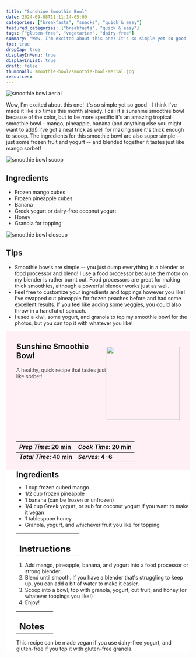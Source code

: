 ```yaml
---
title: "Sunshine Smoothie Bowl"
date: 2024-09-08T11:11:14-05:00
categories: ["breakfasts", "snacks", "quick & easy"]
featured_categories: ["breakfasts", "quick & easy"]
tags: ["gluten-free", "vegetarian", "dairy-free"]
summary: "Wow, I'm excited about this one! It's so simple yet so good - I think I've made it like six times this month already. I call it a sunshine smoothie bowl because of the color, but to be more specific it's an amazing tropical smoothie bowl - mango, pineapple, banana (and anything else you might want to add!) I've got a neat trick as well for making sure it's thick enough to scoop."
toc: true
dropCap: true
displayInMenu: true
displayInList: true
draft: false
thumbnail: smoothie-bowl/smoothie-bowl-aerial.jpg
resources:
---
```


![smoothie bowl aerial](../../smoothie-bowl/smoothie-bowl-aerial.jpg)

Wow, I'm excited about this one! It's so simple yet so good - I think I've made it like six times this month already. I call it a sunshine smoothie bowl because of the color, but to be more specific it's an amazing tropical smoothie bowl - mango, pineapple, banana (and anything else you might want to add!) I've got a neat trick as well for making sure it's thick enough to scoop. The ingredients for this smoothie bowl are also super simple -- just some frozen fruit and yogurt -- and blended together it tastes just like mango sorbet!

![smoothie bowl scoop](../../smoothie-bowl/smoothie-bowl-scoop1.jpg)
## Ingredients

- Frozen mango cubes
- Frozen pineapple cubes
- Banana
- Greek yogurt or dairy-free coconut yogurt
- Honey
- Granola for topping

![smoothie bowl closeup](../../smoothie-bowl/smoothie-bowl-closeup.jpg)

## Tips

- Smoothie bowls are simple -- you just dump everything in a blender or food processor and blend! I use a food processor because the motor on my blender is rather burnt out. Food processors are great for making thick smoothies, although a powerful blender works just as well.
- Feel free to customize your ingredients and toppings however you like! I've swapped out pineapple for frozen peaches before and had some excellent results. If you feel like adding some veggies, you could also throw in a handful of spinach.
- I used a kiwi, some yogurt, and granola to top my smoothie bowl for the photos, but you can top it with whatever you like!
<div style = "background-color: lavenderblush;"  id = "recipe"> 
<div style = "background-color:lavenderblush; padding-left:2em; margin-top:0; margin-bottom:0;">

<div style="display:flex; align-items:center; justify-content:space-between; padding-right:2em"><div style = "margin-bottom:10em;"><h2>Sunshine Smoothie Bowl</h2><p style = "font-weight: 300;">A healthy, quick recipe that tastes just like sorbet!</p></div><img src="../../smoothie-bowl/smoothie-bowl-aerial.jpg"  width="200em" height="200em"></div>

| _Prep Time_: 20 min  | _Cook Time_: 20 min  |
| :--- | :--- |
| **_Total Time_: 40 min** | **_Serves_: 4-6**  |

</div>
<div style="background-color: white; padding-left:2em; border-width:3px; border-color:lavenderblush; margin-top:0;">
 <div><h2 style = "margin-top:1em; margin-bottom:0;" >Ingredients</h2></div>

- 1 cup frozen cubed mango
- 1/2 cup frozen pineapple
- 1 banana (can be frozen or unfrozen)
- 1/4 cup Greek yogurt, or sub for coconut yogurt if you want to make it vegan
- 1 tablespoon honey
- Granola, yogurt, and whichever fruit you like for topping

|   |    |
| :--- | :--- |
| <div><h2 style = "margin-top:1em; margin-bottom:0;" >Instructions</h2></div>|   |

1. Add mango, pineapple, banana, and yogurt into a food processor or strong blender.
2. Blend until smooth. If you have a blender that's struggling to keep up, you can add a bit of water to make it easier.
3. Scoop into a bowl, top with granola, yogurt, cut fruit, and honey (or whatever toppings you like!)
4. Enjoy!

|   |    |
| :--- | :--- |
| <div><h2 style = "margin-top:1em; margin-bottom:0;" >Notes</h2></div>|   |

This recipe can be made vegan if you use dairy-free yogurt, and gluten-free if you top it with gluten-free granola.

</div>
</div>